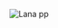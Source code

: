 ![Lana pp](https://images-ext-2.discordapp.net/external/rMbvaq_WYmJcF-g994Q8yY1Elo42uwTM8qC_HroY-YY/%3Fsize%3D2048/https/cdn.discordapp.com/avatars/806438484159102996/d064319600d9f95f75b553f16619aaee.png)
